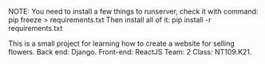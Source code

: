 NOTE: 
You need to install a few things to runserver, check it with command: pip freeze > requirements.txt
Then install all of it: pip install -r requirements.txt


This is a small project for learning how to create a website for selling flowers.
Back end: Django.
Front-end: ReactJS
Team: 2
Class: NT109.K21.